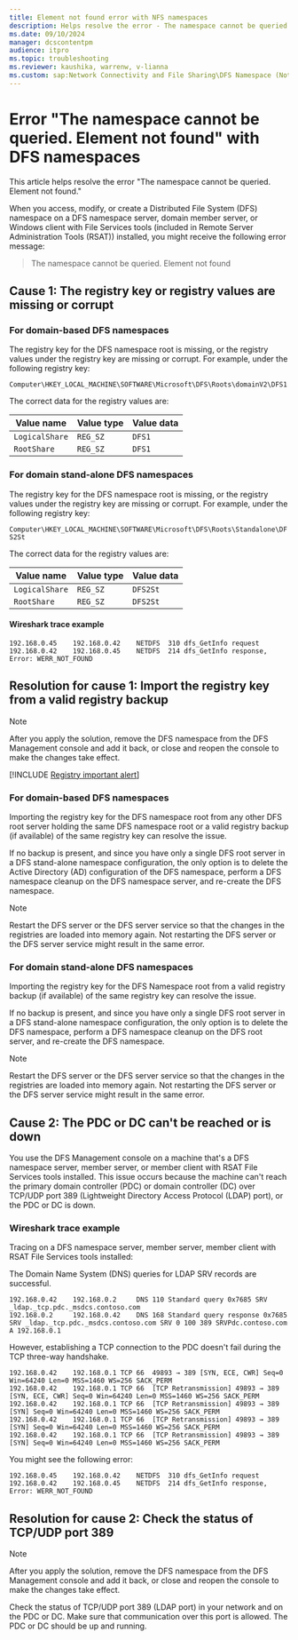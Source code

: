 ```yaml
---
title: Element not found error with NFS namespaces
description: Helps resolve the error - The namespace cannot be queried. Element not found.
ms.date: 09/10/2024
manager: dcscontentpm
audience: itpro
ms.topic: troubleshooting
ms.reviewer: kaushika, warrenw, v-lianna
ms.custom: sap:Network Connectivity and File Sharing\DFS Namespace (Not Replication), csstroubleshoot
---
```

# Error "The namespace cannot be queried. Element not found" with DFS namespaces

This article helps resolve the error "The namespace cannot be queried. Element not found."

When you access, modify, or create a Distributed File System (DFS) namespace on a DFS namespace server, domain member server, or Windows client with File Services tools (included in Remote Server Administration Tools (RSAT)) installed, you might receive the following error message:

> The namespace cannot be queried. Element not found

## Cause 1: The registry key or registry values are missing or corrupt

### For domain-based DFS namespaces

The registry key for the DFS namespace root is missing, or the registry values under the registry key are missing or corrupt. For example, under the following registry key:

`Computer\HKEY_LOCAL_MACHINE\SOFTWARE\Microsoft\DFS\Roots\domainV2\DFS1`

The correct data for the registry values are:

|Value name  |Value type  |Value data  |
|---------|---------|---------|
|`LogicalShare`     |`REG_SZ`         |`DFS1`         |
|`RootShare`     |`REG_SZ`         |`DFS1`         |

### For domain stand-alone DFS namespaces

The registry key for the DFS namespace root is missing, or the registry values under the registry key are missing or corrupt. For example, under the following registry key:

`Computer\HKEY_LOCAL_MACHINE\SOFTWARE\Microsoft\DFS\Roots\Standalone\DFS2St`

The correct data for the registry values are:

|Value name  |Value type  |Value data  |
|---------|---------|---------|
|`LogicalShare`     |`REG_SZ`         |`DFS2St`         |
|`RootShare`     |`REG_SZ`         |`DFS2St`         |

#### Wireshark trace example

```output
192.168.0.45	192.168.0.42	NETDFS	310	dfs_GetInfo request 
192.168.0.42	192.168.0.45	NETDFS	214	dfs_GetInfo response, Error: WERR_NOT_FOUND
```

## Resolution for cause 1: Import the registry key from a valid registry backup

> [!NOTE]
> After you apply the solution, remove the DFS namespace from the DFS Management console and add it back, or close and reopen the console to make the changes take effect.

[!INCLUDE [Registry important alert](../../includes/registry-important-alert.md)]

### For domain-based DFS namespaces

Importing the registry key for the DFS namespace root from any other DFS root server holding the same DFS namespace root or a valid registry backup (if available) of the same registry key can resolve the issue.

If no backup is present, and since you have only a single DFS root server in a DFS stand-alone namespace configuration, the only option is to delete the Active Directory (AD) configuration of the DFS namespace, perform a DFS namespace cleanup on the DFS namespace server, and re-create the DFS namespace.

> [!NOTE]
> Restart the DFS server or the DFS server service so that the changes in the registries are loaded into memory again. Not restarting the DFS server or the DFS server service might result in the same error.

### For domain stand-alone DFS namespaces

Importing the registry key for the DFS Namespace root from a valid registry backup (if available) of the same registry key can resolve the issue.

If no backup is present, and since you have only a single DFS root server in a DFS stand-alone namespace configuration, the only option is to delete the DFS namespace, perform a DFS namespace cleanup on the DFS root server, and re-create the DFS namespace.

> [!NOTE]
> Restart the DFS server or the DFS server service so that the changes in the registries are loaded into memory again. Not restarting the DFS server or the DFS server service might result in the same error.

## Cause 2: The PDC or DC can't be reached or is down

You use the DFS Management console on a machine that's a DFS namespace server, member server, or member client with RSAT File Services tools installed. This issue occurs because the machine can't reach the primary domain controller (PDC) or domain controller (DC) over TCP/UDP port 389 (Lightweight Directory Access Protocol (LDAP) port), or the PDC or DC is down.
  
### Wireshark trace example

Tracing on a DFS namespace server, member server, member client with RSAT File Services tools installed:

The Domain Name System (DNS) queries for LDAP SRV records are successful.

```output
192.168.0.42	192.168.0.2	    DNS	110	Standard query 0x7685 SRV _ldap._tcp.pdc._msdcs.contoso.com
192.168.0.2	    192.168.0.42	DNS	168	Standard query response 0x7685 SRV _ldap._tcp.pdc._msdcs.contoso.com SRV 0 100 389 SRVPdc.contoso.com A 192.168.0.1
```

However, establishing a TCP connection to the PDC doesn't fail during the TCP three-way handshake.

```output
192.168.0.42	192.168.0.1	TCP	66	49893 → 389 [SYN, ECE, CWR] Seq=0 Win=64240 Len=0 MSS=1460 WS=256 SACK_PERM
192.168.0.42	192.168.0.1	TCP	66	[TCP Retransmission] 49893 → 389 [SYN, ECE, CWR] Seq=0 Win=64240 Len=0 MSS=1460 WS=256 SACK_PERM
192.168.0.42	192.168.0.1	TCP	66	[TCP Retransmission] 49893 → 389 [SYN] Seq=0 Win=64240 Len=0 MSS=1460 WS=256 SACK_PERM
192.168.0.42	192.168.0.1	TCP	66	[TCP Retransmission] 49893 → 389 [SYN] Seq=0 Win=64240 Len=0 MSS=1460 WS=256 SACK_PERM
192.168.0.42	192.168.0.1	TCP	66	[TCP Retransmission] 49893 → 389 [SYN] Seq=0 Win=64240 Len=0 MSS=1460 WS=256 SACK_PERM
```

You might see the following error:

```output
192.168.0.45	192.168.0.42	NETDFS	310	dfs_GetInfo request 
192.168.0.42	192.168.0.45	NETDFS	214	dfs_GetInfo response, Error: WERR_NOT_FOUND
```

## Resolution for cause 2: Check the status of TCP/UDP port 389

> [!NOTE]
> After you apply the solution, remove the DFS namespace from the DFS Management console and add it back, or close and reopen the console to make the changes take effect.

Check the status of TCP/UDP port 389 (LDAP port) in your network and on the PDC or DC. Make sure that communication over this port is allowed. The PDC or DC should be up and running.
